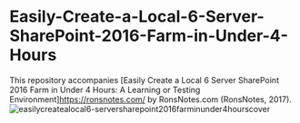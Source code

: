 # Easily-Create-a-Local-6-Server-SharePoint-2016-Farm-in-Under-4-Hours
This repository accompanies [Easily Create a Local 6 Server SharePoint 2016 Farm in Under 4 Hours: A Learning or Testing Environment]https://ronsnotes.com/ by RonsNotes.com (RonsNotes, 2017).
![easilycreatealocal6-serversharepoint2016farminunder4hourscover](https://cloud.githubusercontent.com/assets/20413101/21960562/5141da5c-daa5-11e6-8ef5-fc0d631d37e6.jpg)
